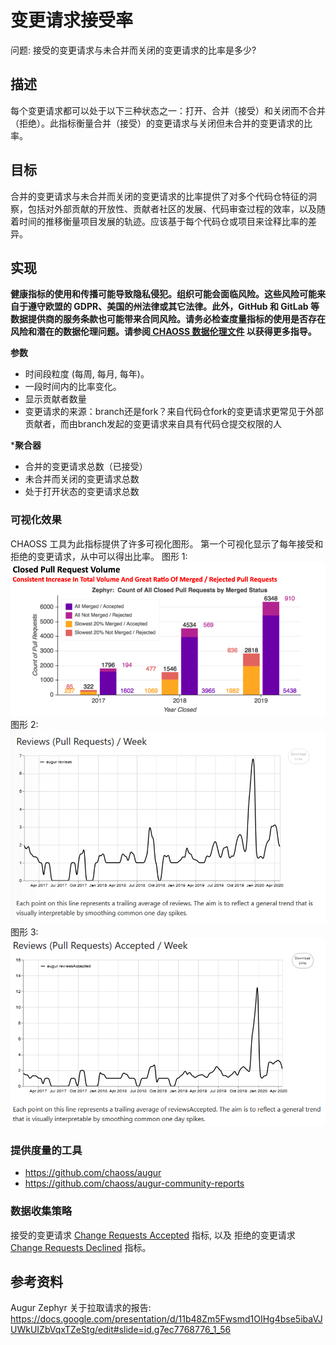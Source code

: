 # 变更请求接受率

问题: 接受的变更请求与未合并而关闭的变更请求的比率是多少?

## 描述
每个变更请求都可以处于以下三种状态之一：打开、合并（接受）和关闭而不合并（拒绝）。此指标衡量合并（接受）的变更请求与关闭但未合并的变更请求的比率。

## 目标
合并的变更请求与未合并而关闭的变更请求的比率提供了对多个代码仓特征的洞察，包括对外部贡献的开放性、贡献者社区的发展、代码审查过程的效率，以及随着时间的推移衡量项目发展的轨迹。应该基于每个代码仓或项目来诠释比率的差异。

## 实现
__健康指标的使用和传播可能导致隐私侵犯。组织可能会面临风险。这些风险可能来自于遵守欧盟的 GDPR、美国的州法律或其它法律。此外，GitHub 和 GitLab 等数据提供商的服务条款也可能带来合同风险。请务必检查度量指标的使用是否存在风险和潜在的数据伦理问题。请参阅[ CHAOSS 数据伦理文件](https://github.com/chaoss/community/blob/main/data-use-statement.md) 以获得更多指导。__

**参数**
* 时间段粒度 (每周, 每月, 每年)。 
* 一段时间内的比率变化。
* 显示贡献者数量
* 变更请求的来源：branch还是fork？来自代码仓fork的变更请求更常见于外部贡献者，而由branch发起的变更请求来自具有代码仓提交权限的人

***聚合器**
* 合并的变更请求总数（已接受）
* 未合并而关闭的变更请求总数
* 处于打开状态的变更请求总数
### 可视化效果
CHAOSS 工具为此指标提供了许多可视化图形。 第一个可视化显示了每年接受和拒绝的变更请求，从中可以得出比率。
图形 1:
![Closed PR Volume](images/change-request-acceptance-ratio_closed-pr-volume.png)
图形 2:
![Review/Week](images/change-request-acceptance-ratio_review-week.png)
图形 3:
![Reviews Accepted/Week](images/change-request-acceptance-ratio_reviews-accepted-week.png)
### 提供度量的工具
* https://github.com/chaoss/augur
* https://github.com/chaoss/augur-community-reports
### 数据收集策略
接受的变更请求 [Change Requests Accepted](https://chaoss.community/metric-change-requests-accepted/) 指标, 以及
拒绝的变更请求 [Change Requests Declined](https://chaoss.community/metric-change-requests-declined/) 指标。
## 参考资料
Augur Zephyr 关于拉取请求的报告: https://docs.google.com/presentation/d/11b48Zm5Fwsmd1OIHg4bse5ibaVJUWkUIZbVqxTZeStg/edit#slide=id.g7ec7768776_1_56
